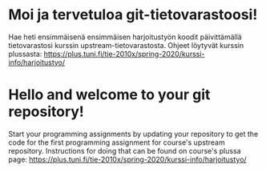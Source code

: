 # Moi ja tervetuloa git-tietovarastoosi!

Hae heti ensimmäisenä ensimmäisen harjoitustyön koodit päivittämällä
tietovarastosi kurssin upstream-tietovarastosta. Ohjeet löytyvät kurssin
plussasta:
https://plus.tuni.fi/tie-2010x/spring-2020/kurssi-info/harjoitustyo/

# Hello and welcome to your git repository!

Start your programming assignments by updating your repository to get
the code for the first programming assignment for course's
upstream repository. Instructions for doing that can be found on
course's plussa page:
https://plus.tuni.fi/tie-2010x/spring-2020/kurssi-info/harjoitustyo/
